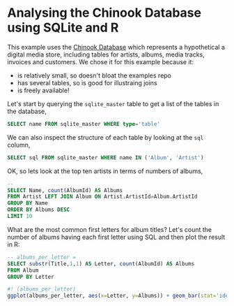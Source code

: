 # Analysing the Chinook Database using SQLite and R

This example uses the [Chinook Database](https://github.com/lerocha/chinook-database "null") which represents a hypothetical a digital media store, including tables for artists, albums, media tracks, invoices and customers. We chose it for this example because it:

-   is relatively small, so doesn't bloat the examples repo
-   has several tables, so is good for illustraing joins
-   is freely available!

Let's start by querying the `sqlite_master` table to get a list of the tables in the database,

```sql
SELECT name FROM sqlite_master WHERE type='table'
```

We can also inspect the structure of each table by looking at the `sql` column,

```sql
SELECT sql FROM sqlite_master WHERE name IN ('Album', 'Artist')
```



OK, so lets look at the top ten artists in terms of numbers of albums,

```sql
--
SELECT Name, count(AlbumId) AS Albums
FROM Artist LEFT JOIN Album ON Artist.ArtistId=Album.ArtistId
GROUP BY Name
ORDER BY Albums DESC
LIMIT 10
```



What are the most common first letters for album titles? Let's count the number of albums having each first letter using SQL and then plot the result in R:

```sql
-- albums_per_letter =
SELECT substr(Title,1,1) AS Letter, count(AlbumId) AS Albums
FROM Album
GROUP BY Letter
```

```r
#! (albums_per_letter)
ggplot(albums_per_letter, aes(x=Letter, y=Albums)) + geom_bar(stat='identity')
```
